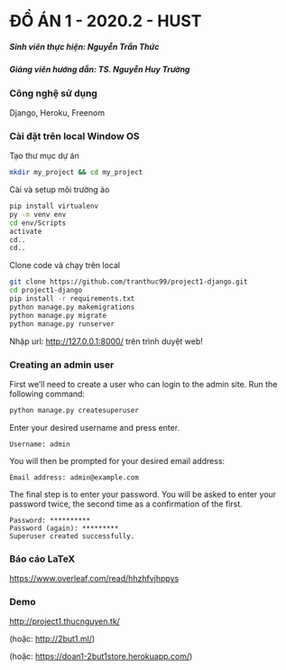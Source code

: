 # ĐỒ ÁN 1 - 2020.2 - HUST
##### Sinh viên thực hiện: Nguyễn Trần Thức
##### Giảng viên hướng dẫn: TS. Nguyễn Huy Trường

### Công nghệ sử dụng
Django, Heroku, Freenom

### Cài đặt trên local Window OS

Tạo thư mục dự án

```sh
mkdir my_project && cd my_project
```

Cài và setup môi trường ảo

```sh
pip install virtualenv
py -m venv env
cd env/Scripts
activate
cd..
cd..
```

Clone code và chạy trên local

```sh
git clone https://github.com/tranthuc99/project1-django.git
cd project1-django
pip install -r requirements.txt
python manage.py makemigrations
python manage.py migrate
python manage.py runserver
```

Nhập url: http://127.0.0.1:8000/ trên trình duyệt web!

### Creating an admin user
First we’ll need to create a user who can login to the admin site. Run the following command:
```sh
python manage.py createsuperuser
```

Enter your desired username and press enter.
```
Username: admin
```

You will then be prompted for your desired email address:
```
Email address: admin@example.com
```

The final step is to enter your password. You will be asked to enter your password twice, the second time as a confirmation of the first.
```
Password: **********
Password (again): *********
Superuser created successfully.
```

### Báo cáo LaTeX
https://www.overleaf.com/read/hhzhfvjhppys

### Demo

http://project1.thucnguyen.tk/

(hoặc: http://2but1.ml/)

(hoặc: https://doan1-2but1store.herokuapp.com/)

